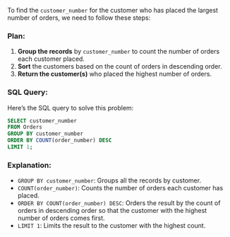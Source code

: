 To find the `customer_number` for the customer who has placed the largest number of orders, we need to follow these steps:

### Plan:

1. **Group the records** by `customer_number` to count the number of orders each customer placed.
2. **Sort** the customers based on the count of orders in descending order.
3. **Return the customer(s)** who placed the highest number of orders.

### SQL Query:

Here’s the SQL query to solve this problem:

```sql
SELECT customer_number
FROM Orders
GROUP BY customer_number
ORDER BY COUNT(order_number) DESC
LIMIT 1;
```

### Explanation:

- `GROUP BY customer_number`: Groups all the records by customer.
- `COUNT(order_number)`: Counts the number of orders each customer has placed.
- `ORDER BY COUNT(order_number) DESC`: Orders the result by the count of orders in descending order so that the customer with the highest number of orders comes first.
- `LIMIT 1`: Limits the result to the customer with the highest count.
